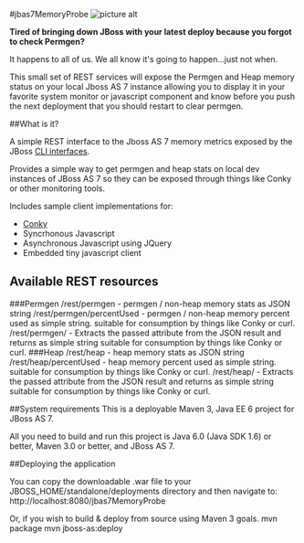 #jbas7MemoryProbe
![picture alt](http://www.deepvoodoo.net/images/jbas7probe/sample.png "Example monitor clients") 

**Tired of bringing down JBoss with your latest deploy because you forgot to check Permgen?**

It happens to all of us. We all know it's going to happen...just not when.

This small set of REST services will expose the Permgen and Heap memory status on your local Jboss AS 7 
instance allowing you to display it in your favorite system monitor or javascript component and know 
before you push the next deployment that you should restart to clear permgen. 


##What is it?

A simple REST interface to the Jboss AS 7 memory metrics exposed by the JBoss [CLI interfaces](https://docs.jboss.org/author/display/AS7/Management+Clients).

Provides a simple way to get permgen and heap stats on local dev instances of JBoss AS 7 so they 
can be exposed through things like Conky or other monitoring tools. 

Includes sample client implementations for:
* [Conky](http://conky.sourceforge.net/)
* Syncrhonous Javascript
* Asynchronous Javascript using JQuery
* Embedded tiny javascript client

## Available REST resources

###Permgen
    /rest/permgen - permgen / non-heap memory stats as JSON string
    /rest/permgen/percentUsed - permgen / non-heap memory percent used as simple string. suitable for consumption by things like Conky or curl.
    /rest/permgen/<attribute> - Extracts the passed attribute from the JSON result and returns as simple string suitable for consumption by things like Conky or curl.
###Heap
    /rest/heap - heap memory stats as JSON string
    /rest/heap/percentUsed - heap memory percent used as simple string. suitable for consumption by things like Conky or curl.
    /rest/heap/<attribute> - Extracts the passed attribute from the JSON result and returns as simple string suitable for consumption by things like Conky or curl.


##System requirements
This is a deployable Maven 3, Java EE 6 project for JBoss AS 7.

All you need to build and run this project is Java 6.0 (Java SDK 1.6) or better, Maven
3.0 or better, and JBoss AS 7.

##Deploying the application

You can copy the downloadable .war file to your JBOSS_HOME/standalone/deployments directory and then 
navigate to: http://localhost:8080/jbas7MemoryProbe

Or, if you wish to build & deploy from source using Maven 3 goals.
	mvn package
	mvn jboss-as:deploy
